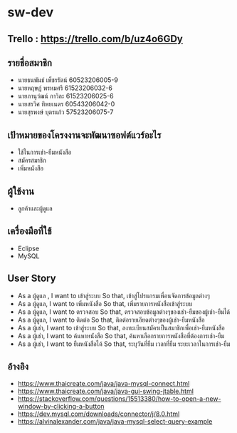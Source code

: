 # sw-dev
## Trello : https://trello.com/b/uz4o6GDy

## รายชื่อสมาชิก
- นายธนพันธ์  เพ็ชรรัตน์   60523206005-9
- นายหฤษฏ์  พรหมศรี   61523206032-6
- นายภานุวํฒน์  กาวิละ  61523206025-6
- นายสรวิศ ทิพยเนตร  60543206042-0
- นายสุรพงษ์ บุตรแก้ว 57523206075-7

## เป้าหมายของโครงงานจะพัฒนาซอฟต์แวร์อะไร
- ใช้ในการเช่า-ยืมหนังสือ
- สมัครสมาชิก
- เพิ่มหนังสือ

## ผู้ใช้งาน
- ลูกค้าและผู้ดูแล

## เครื่องมือที่ใช้
- Eclipse
- MySQL

## User Story
- As a ผู้ดูแล , I want to เข้าสู่ระบบ So that, เข้าสู่โปรแกรมเพื่อนจัดการข้อมูลต่างๆ
- As a ผู้ดูแล, I want to เพิ่มหนังสือ So that, เพิ่มรายการหนังสือเข้าสู่ระบบ
- As a ผู้ดูแล, I want to ตรวจสอบ So that, ตรวจสอบข้อมูลต่างๆของเช่า-ยืมของผู้เช่า-ยืมได้
- As a ผู้ดูแล, I want to ติดต่อ So that, ติดต่อรายเอียดต่างๆของผู้เช่า-ยืมหนังสือ
- As a ผู้เช่า, I want to เข้าสู่ระบบ So that, ลงทะเบียนสมัครเป็นสมาชิกเพื่อเช่า-ยืมหนังสือ
- As a ผู้เช่า, I want to ค้นหาหนังสือ So that, ค้นหาเลือกรายการหนังสือที่ต้องการเช่า-ยืม
- As a ผู้เช่า, I want to ยืมหนังสือได้ So that, ระบุวันที่ยืม เวลาที่ยืม ระยะเวลาในการเช่า-ยืม

## อ้างอิง
- https://www.thaicreate.com/java/java-mysql-connect.html
- https://www.thaicreate.com/java/java-gui-swing-jtable.html
- https://stackoverflow.com/questions/15513380/how-to-open-a-new-window-by-clicking-a-button
- https://dev.mysql.com/downloads/connector/j/8.0.html
- https://alvinalexander.com/java/java-mysql-select-query-example
